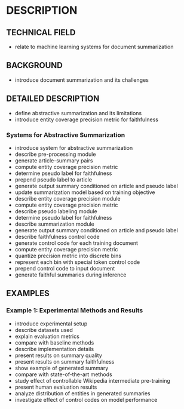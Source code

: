 # DESCRIPTION

## TECHNICAL FIELD

- relate to machine learning systems for document summarization

## BACKGROUND

- introduce document summarization and its challenges

## DETAILED DESCRIPTION

- define abstractive summarization and its limitations
- introduce entity coverage precision metric for faithfulness

### Systems for Abstractive Summarization

- introduce system for abstractive summarization
- describe pre-processing module
- generate article-summary pairs
- compute entity coverage precision metric
- determine pseudo label for faithfulness
- prepend pseudo label to article
- generate output summary conditioned on article and pseudo label
- update summarization model based on training objective
- describe entity coverage precision module
- compute entity coverage precision metric
- describe pseudo labeling module
- determine pseudo label for faithfulness
- describe summarization module
- generate output summary conditioned on article and pseudo label
- describe faithfulness control code
- generate control code for each training document
- compute entity coverage precision metric
- quantize precision metric into discrete bins
- represent each bin with special token control code
- prepend control code to input document
- generate faithful summaries during inference

## EXAMPLES

### Example 1: Experimental Methods and Results

- introduce experimental setup
- describe datasets used
- explain evaluation metrics
- compare with baseline methods
- describe implementation details
- present results on summary quality
- present results on summary faithfulness
- show example of generated summary
- compare with state-of-the-art methods
- study effect of controllable Wikipedia intermediate pre-training
- present human evaluation results
- analyze distribution of entities in generated summaries
- investigate effect of control codes on model performance

